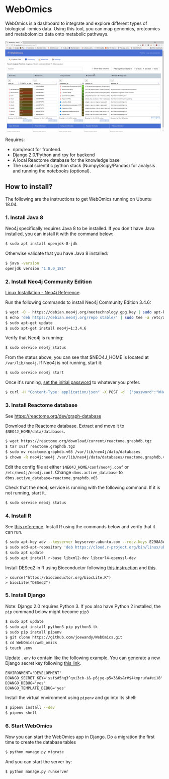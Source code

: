 # WebOmics
WebOmics is a dashboard to integrate and explore different types of biological -omics data. 
Using this tool, you can map genomics, proteomics and metabolomics data onto metabolic pathways.

![Screenshot](web_omics/images/screenshot.png?raw=true "Data Explorer")

Requires:
- npm/react for frontend.
- Django 2.0/Python and rpy for backend
- A local Reactome database for the knowledge base
- The usual scientific python stack (Numpy/Scipy/Pandas) for analysis and running the notebooks (optional).

## How to install?

The following are the instructions to get WebOmics running on Ubuntu 18.04.

### 1. Install Java 8

Neo4j specifically requires Java 8 to be installed. If you don't have Java installed, you can install it with the command below:
```bash
$ sudo apt install openjdk-8-jdk
```
Otherwise validate that you have Java 8 installed:
```bash
$ java -version
openjdk version "1.8.0_181"
```

### 2. Install Neo4j Community Edition

[Linux Installation - Neo4j Reference](https://neo4j.com/docs/operations-manual/current/installation/linux/debian/?_ga=2.249168388.2041192375.1507250087-893468657.1507250087).

Run the following commands to install Neo4j Community Edition 3.4.6:
```bash
$ wget -O - https://debian.neo4j.org/neotechnology.gpg.key | sudo apt-key add -
$ echo 'deb https://debian.neo4j.org/repo stable/' | sudo tee -a /etc/apt/sources.list.d/neo4j.list
$ sudo apt-get update
$ sudo apt-get install neo4j=1:3.4.6
```

Verify that Neo4j is running:
```bash
$ sudo service neo4j status
```
From the status above, you can see that $NEO4J_HOME is located at `/var/lib/neo4j`. 
If Neo4j is not running, start it:
```bash
$ sudo service neo4j start
```

Once it's running, [set the initial password](https://stackoverflow.com/questions/47530154/neo4j-command-failed-initial-password-was-not-set-because-live-neo4j-users-wer) to whatever you prefer.
```bash
$ curl -H "Content-Type: application/json" -X POST -d '{"password":"WHATEVER THE PASSWORD IS"}' -u neo4j:neo4j http://localhost:7474/user/neo4j/password
```

### 3. Install Reactome database

See https://reactome.org/dev/graph-database

Download the Reactome database. Extract and move it to `$NEO4J_HOME/data/databases`.
```bash
$ wget https://reactome.org/download/current/reactome.graphdb.tgz
$ tar xvzf reactome.graphdb.tgz
$ sudo mv reactome.graphdb.v65 /var/lib/neo4j/data/databases
$ chown -R neo4j:neo4j /var/lib/neo4j/data/databases/reactome.graphdb.v65
```
Edit the config file at either `$NEO4J_HOME/conf/neo4j.conf` or `/etc/neo4j/neo4j.conf`. 
Change ```dbms.active_database``` to ```dbms.active_database=reactome.graphdb.v65```

Check that the neo4j service is running with the following command. If it is not running, start it.
```bash
$ sudo service neo4j status
```

### 4. Install R

See [this reference](https://www.digitalocean.com/community/tutorials/how-to-install-r-on-ubuntu-18-04-quickstart).
Install R using the commands below and verify that it can run.
```bash
$ sudo apt-key adv --keyserver keyserver.ubuntu.com --recv-keys E298A3A825C0D65DFD57CBB651716619E084DAB9
$ sudo add-apt-repository 'deb https://cloud.r-project.org/bin/linux/ubuntu bionic-cran35/'
$ sudo apt update
$ sudo apt install r-base libxml2-dev libcurl4-openssl-dev
```

Install DESeq2 in R using Bioconductor following [this instruction](https://bioconductor.org/packages/devel/bioc/vignettes/DESeq2/inst/doc/DESeq2.html#i-have-trouble-installing-deseq2-on-ubuntulinux)
 and [this](https://bioconductor.org/packages/release/bioc/html/DESeq2.html).
```
> source("https://bioconductor.org/biocLite.R")
> biocLite("DESeq2")
```

### 5. Install Django

Note: Django 2.0 requires Python 3. If you also have Python 2 installed, the
```pip``` command below might become ```pip3```

```bash
$ sudo apt update
$ sudo apt install python3-pip python3-tk
$ sudo pip install pipenv
$ git clone https://github.com/joewandy/WebOmics.git
$ cd WebOmics/web_omics
$ touch .env
```

Update `.env` to contain like the following example. 
You can generate a new Django secret key following [this link](https://foxrow.com/generating-django-secret-keys).
```
ENVIRONMENT='DEVELOPMENT'
DJANGO_SECRET_KEY='ssf$#5hq3^qni3cb-i&-p6jyq-p5=3&6s&r#$4kmprufa#ei)8'
DJANGO_DEBUG='yes'
DJANGO_TEMPLATE_DEBUG='yes'
```

Install the virtual environment using `pipenv` and go into its shell:
```bash
$ pipenv install --dev
$ pipenv shell
```

### 6. Start WebOmics

Now you can start the WebOmics app in Django. Do a migration the first time to create the database tables
```bash
$ python manage.py migrate
```

And you can start the server by:
```bash
$ python manage.py runserver
```